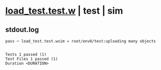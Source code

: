 # [load_test.test.w](../../../../../../examples/tests/sdk_tests/bucket/load_test.test.w) | test | sim

## stdout.log
```log
pass ─ load_test.test.wsim » root/env0/test:uploading many objects
 
 
Tests 1 passed (1)
Test Files 1 passed (1)
Duration <DURATION>
```

